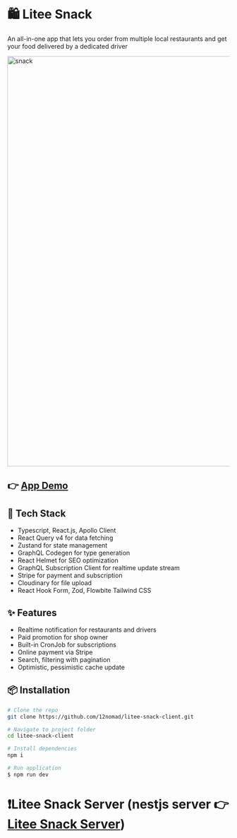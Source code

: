 # 🛍️ Litee Snack

An all-in-one app that lets you order from multiple local restaurants and get your food delivered by a dedicated driver

<img width="1900" height="929" alt="snack" src="https://github.com/user-attachments/assets/9542ba7d-4e9f-468f-8c15-9ff26afbeb8b" />

## 👉 [App Demo](https://drive.google.com/file/d/1qLve47tLz62yzmL4qAHuuK3xMw-J038Y/view?usp=drive_link)


## 🚀 Tech Stack

- Typescript, React.js, Apollo Client
- React Query v4 for data fetching
- Zustand for state management
- GraphQL Codegen for type generation
- React Helmet for SEO optimization 
- GraphQL Subscription Client for realtime update stream
- Stripe for payment and subscription
- Cloudinary for file upload
- React Hook Form, Zod, Flowbite Tailwind CSS

## ✨ Features

- Realtime notification for restaurants and drivers
- Paid promotion for shop owner
- Built-in CronJob for subscriptions
- Online payment via Stripe
- Search, filtering with pagination
- Optimistic, pessimistic cache update

## 📦 Installation

```bash
# Clone the repo
git clone https://github.com/12nomad/litee-snack-client.git

# Navigate to project folder
cd litee-snack-client

# Install dependencies
npm i

# Run application
$ npm run dev
```

# ❗Litee Snack Server (nestjs server 👉 [Litee Snack Server](https://github.com/12nomad/litee-snack)) 
